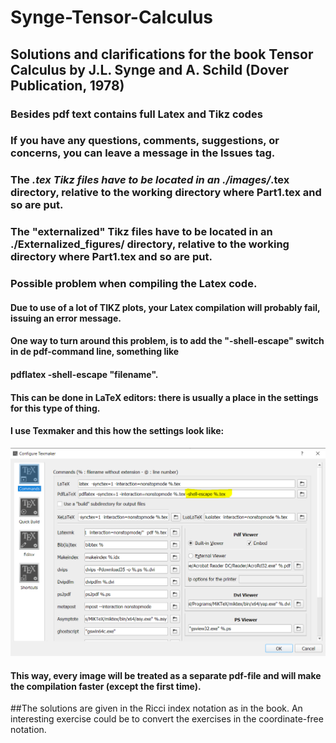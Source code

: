 # Synge-Tensor-Calculus
## Solutions and clarifications for the book Tensor Calculus by J.L. Synge and A. Schild (Dover Publication, 1978)
### Besides pdf text contains full Latex and Tikz codes
### If you have any questions, comments, suggestions, or concerns, you can leave a message in the Issues tag.
### The *.tex Tikz files have to be located in an ./images/*.tex directory, relative to the working directory where Part1.tex and so are put.
### The "externalized"  Tikz files have to be located in an ./Externalized_figures/ directory, relative to the working directory where Part1.tex and so are put. 
### Possible problem when compiling the Latex code. 
#### Due to use of a lot of TIKZ plots, your Latex compilation  will probably fail, issuing an error message. 
#### One way to turn around this problem, is to add the "-shell-escape" switch in de pdf-command line, something like
#### pdflatex -shell-escape "filename".
#### This  can be done in LaTeX editors: there is usually a place in the settings for this type of thing.
#### I use Texmaker and this how the settings look like:
<img src="https://github.com/Niohori/Synge-Tensor-Calculus/blob/main/images/texmaker.PNG" width="800" />

#### This way, every image will be treated as a separate pdf-file and will make the compilation faster (except the first time).

##The solutions are given in the Ricci index notation as in the book. An interesting exercise could be to convert the exercises in the coordinate-free notation.


